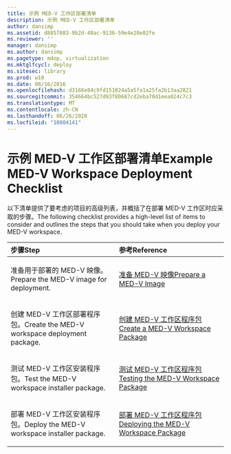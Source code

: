 ```yaml
---
title: 示例 MED-V 工作区部署清单
description: 示例 MED-V 工作区部署清单
author: dansimp
ms.assetid: d8857883-9b2d-40ac-9136-59e4e20e02fe
ms.reviewer: ''
manager: dansimp
ms.author: dansimp
ms.pagetype: mdop, virtualization
ms.mktglfcycl: deploy
ms.sitesec: library
ms.prod: w10
ms.date: 06/16/2016
ms.openlocfilehash: d3166e84c9fd151024a5a5fa1a25fa2b13aa2821
ms.sourcegitcommit: 354664bc527d93f80687cd2eba70d1eea024c7c3
ms.translationtype: MT
ms.contentlocale: zh-CN
ms.lasthandoff: 06/26/2020
ms.locfileid: "10804141"
---
```

# <span data-ttu-id="c468d-103">示例 MED-V 工作区部署清单</span><span class="sxs-lookup"><span data-stu-id="c468d-103">Example MED-V Workspace Deployment Checklist</span></span>


<span data-ttu-id="c468d-104">以下清单提供了要考虑的项目的高级列表，并概括了在部署 MED-V 工作区时应采取的步骤。</span><span class="sxs-lookup"><span data-stu-id="c468d-104">The following checklist provides a high-level list of items to consider and outlines the steps that you should take when you deploy your MED-V workspace.</span></span>

<table>
<colgroup>
<col width="50%" />
<col width="50%" />
</colgroup>
<thead>
<tr class="header">
<th align="left"><span data-ttu-id="c468d-105">步骤</span><span class="sxs-lookup"><span data-stu-id="c468d-105">Step</span></span></th>
<th align="left"><span data-ttu-id="c468d-106">参考</span><span class="sxs-lookup"><span data-stu-id="c468d-106">Reference</span></span></th>
</tr>
</thead>
<tbody>
<tr class="odd">
<td align="left"><p><span data-ttu-id="c468d-107">准备用于部署的 MED-V 映像。</span><span class="sxs-lookup"><span data-stu-id="c468d-107">Prepare the MED-V image for deployment.</span></span></p></td>
<td align="left"><p><a href="prepare-a-med-v-image.md" data-raw-source="[Prepare a MED-V Image](prepare-a-med-v-image.md)"><span data-ttu-id="c468d-108">准备 MED-V 映像</span><span class="sxs-lookup"><span data-stu-id="c468d-108">Prepare a MED-V Image</span></span></a></p></td>
</tr>
<tr class="even">
<td align="left"><p><span data-ttu-id="c468d-109">创建 MED-V 工作区部署程序包。</span><span class="sxs-lookup"><span data-stu-id="c468d-109">Create the MED-V workspace deployment package.</span></span></p></td>
<td align="left"><p><a href="create-a-med-v-workspace-package.md" data-raw-source="[Create a MED-V Workspace Package](create-a-med-v-workspace-package.md)"><span data-ttu-id="c468d-110">创建 MED-V 工作区程序包</span><span class="sxs-lookup"><span data-stu-id="c468d-110">Create a MED-V Workspace Package</span></span></a></p></td>
</tr>
<tr class="odd">
<td align="left"><p><span data-ttu-id="c468d-111">测试 MED-V 工作区安装程序包。</span><span class="sxs-lookup"><span data-stu-id="c468d-111">Test the MED-V workspace installer package.</span></span></p></td>
<td align="left"><p><a href="testing-the-med-v-workspace-package.md" data-raw-source="[Testing the MED-V Workspace Package](testing-the-med-v-workspace-package.md)"><span data-ttu-id="c468d-112">测试 MED-V 工作区程序包</span><span class="sxs-lookup"><span data-stu-id="c468d-112">Testing the MED-V Workspace Package</span></span></a></p></td>
</tr>
<tr class="even">
<td align="left"><p><span data-ttu-id="c468d-113">部署 MED-V 工作区安装程序包。</span><span class="sxs-lookup"><span data-stu-id="c468d-113">Deploy the MED-V workspace installer package.</span></span></p></td>
<td align="left"><p><a href="deploying-the-med-v-workspace-package.md" data-raw-source="[Deploying the MED-V Workspace Package](deploying-the-med-v-workspace-package.md)"><span data-ttu-id="c468d-114">部署 MED-V 工作区程序包</span><span class="sxs-lookup"><span data-stu-id="c468d-114">Deploying the MED-V Workspace Package</span></span></a></p></td>
</tr>
</tbody>
</table>

 

 

 





